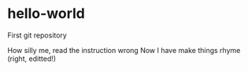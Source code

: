 # hello-world
First git repository

How silly me, read the instruction wrong
Now I have make things rhyme (right, editted!)
